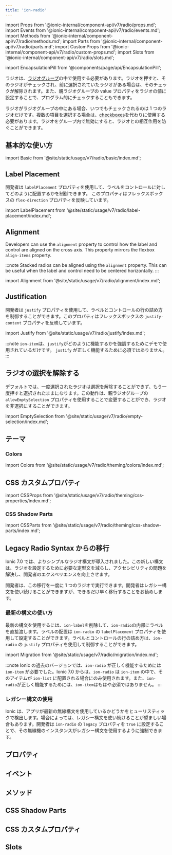 ```yaml
---
title: 'ion-radio'
---
```


import Props from '@ionic-internal/component-api/v7/radio/props.md';
import Events from '@ionic-internal/component-api/v7/radio/events.md';
import Methods from '@ionic-internal/component-api/v7/radio/methods.md';
import Parts from '@ionic-internal/component-api/v7/radio/parts.md';
import CustomProps from '@ionic-internal/component-api/v7/radio/custom-props.md';
import Slots from '@ionic-internal/component-api/v7/radio/slots.md';

<head>
  <title>ion-radio: Radio Component for iOS and Android</title>
  <meta
    name="description"
    content="Radioコンポーネントは、iOSおよびAndroidデバイスのion-radio-groupsの内部で使用する必要があります。Radioコンポーネントの使用方法とインストール方法については、こちらをご覧ください。"
  />
</head>

import EncapsulationPill from '@components/page/api/EncapsulationPill';

<EncapsulationPill type="shadow" />

ラジオは、[ラジオグループ](./radio-group)の中で使用する必要があります。ラジオを押すと、そのラジオがチェックされ、前に選択されていたラジオがある場合は、そのチェックが解除されます。また、親ラジオグループの value プロパティをラジオの値に設定することで、プログラム的にチェックすることもできます。

ラジオがラジオグループの中にある場合、いつでもチェックされるのは 1 つのラジオだけです。複数の項目を選択する場合は、[checkboxes](./checkbox)を代わりに使用する必要があります。ラジオをグループ内で無効にすると、ラジオとの相互作用を防ぐことができます。

## 基本的な使い方

import Basic from '@site/static/usage/v7/radio/basic/index.md';

<Basic />

## Label Placement

開発者は `labelPlacement` プロパティを使用して、ラベルをコントロールに対してどのように配置するかを制御できます。 このプロパティはフレックスボックスの `flex-direction` プロパティを反映しています。

import LabelPlacement from '@site/static/usage/v7/radio/label-placement/index.md';

<LabelPlacement />

## Alignment

Developers can use the `alignment` property to control how the label and control are aligned on the cross axis. This property mirrors the flexbox `align-items` property.

:::note
Stacked radios can be aligned using the `alignment` property. This can be useful when the label and control need to be centered horizontally.
:::

import Alignment from '@site/static/usage/v7/radio/alignment/index.md';

<Alignment />

## Justification

開発者は `justify` プロパティを使用して、ラベルとコントロールの行の詰め方を制御することができます。このプロパティはフレックスボックスの `justify-content` プロパティを反映しています。

import Justify from '@site/static/usage/v7/radio/justify/index.md';

<Justify />

:::note
`ion-item`は、`justify`がどのように機能するかを強調するためにデモで使用されているだけです。 `justify` が正しく機能するために必須ではありません。
:::

## ラジオの選択を解除する

デフォルトでは、一度選択されたラジオは選択を解除することができず、もう一度押すと選択されたままになります。この動作は、親ラジオグループの `allowEmptySelection` プロパティを使用することで変更することができ、ラジオを非選択にすることができます。

import EmptySelection from '@site/static/usage/v7/radio/empty-selection/index.md';

<EmptySelection />

## テーマ

### Colors

import Colors from '@site/static/usage/v7/radio/theming/colors/index.md';

<Colors />

## CSS カスタムプロパティ

import CSSProps from '@site/static/usage/v7/radio/theming/css-properties/index.md';

<CSSProps />

### CSS Shadow Parts

import CSSParts from '@site/static/usage/v7/radio/theming/css-shadow-parts/index.md';

<CSSParts />

## Legacy Radio Syntax からの移行

Ionic 7.0 では、よりシンプルなラジオ構文が導入されました。この新しい構文は、ラジオを設定するために必要な定型文を減らし、アクセシビリティの問題を解決し、開発者のエクスペリエンスを向上させます。

開発者は、この移行を一度に 1 つのラジオで実行できます。開発者はレガシー構文を使い続けることができますが、できるだけ早く移行することをお勧めします。

### 最新の構文の使い方

最新の構文を使用するには、`ion-label`を削除して、`ion-radio`の内部にラベルを直接渡します。ラベルの配置は `ion-radio` の `labelPlacement` プロパティを使用して設定することができます。ラベルとコントロールの行の詰め方は、`ion-radio` の `justify` プロパティを使用して制御することができます。

import Migration from '@site/static/usage/v7/radio/migration/index.md';

<Migration />

:::note
Ionic の過去のバージョンでは、`ion-radio` が正しく機能するためには `ion-item` が必要でした。Ionic 7.0 からは、`ion-radio` は `ion-item` の中で、そのアイテムが `ion-list` に配置される場合にのみ使用されます。また、`ion-radio`が正しく機能するためには、`ion-item`はもはや必須ではありません。
:::

### レガシー構文の使用

Ionic は、アプリが最新の無線構文を使用しているかどうかをヒューリスティックで検出します。場合によっては、レガシー構文を使い続けることが望ましい場合もあります。開発者は `ion-radio` の `legacy` プロパティを `true` に設定することで、その無線機のインスタンスがレガシー構文を使用するように強制できます。

## プロパティ

<Props />

## イベント

<Events />

## メソッド

<Methods />

## CSS Shadow Parts

<Parts />

## CSS カスタムプロパティ

<CustomProps />

## Slots

<Slots />
